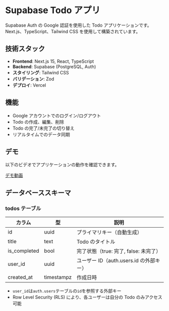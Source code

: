 # Supabase Todo アプリ

Supabase Auth の Google 認証を使用した Todo アプリケーションです。
Next.js、TypeScript、Tailwind CSS を使用して構築されています。

## 技術スタック

- **Frontend**: Next.js 15, React, TypeScript
- **Backend**: Supabase (PostgreSQL, Auth)
- **スタイリング**: Tailwind CSS
- **バリデーション**: Zod
- **デプロイ**: Vercel

## 機能

- Google アカウントでのログイン/ログアウト
- Todo の作成、編集、削除
- Todo の完了/未完了の切り替え
- リアルタイムでのデータ同期

## デモ

以下のビデオでアプリケーションの動作を確認できます。

[デモ動画](./videos/demo.mp4)

## データベーススキーマ

### todos テーブル

| カラム       | 型         | 説明                                    |
| ------------ | ---------- | --------------------------------------- |
| id           | uuid       | プライマリキー（自動生成）              |
| title        | text       | Todo のタイトル                         |
| is_completed | bool       | 完了状態（true: 完了, false: 未完了）   |
| user_id      | uuid       | ユーザー ID（auth.users.id の外部キー） |
| created_at   | timestampz | 作成日時                                |

- `user_id`は`auth.users`テーブルの`id`を参照する外部キー
- Row Level Security (RLS) により、各ユーザーは自分の Todo のみアクセス可能
